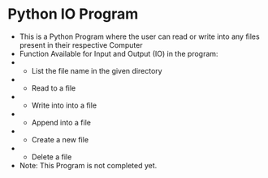 # Python IO Program
- This is a Python Program where the user can read or write into any files present in their respective Computer
- Function Available for Input and Output (IO) in the program:
- - List the file name in the given directory
- - Read to a file
- - Write into into a file
- - Append into a file
- - Create a new file
- - Delete a file
- Note: This Program is not completed yet.
